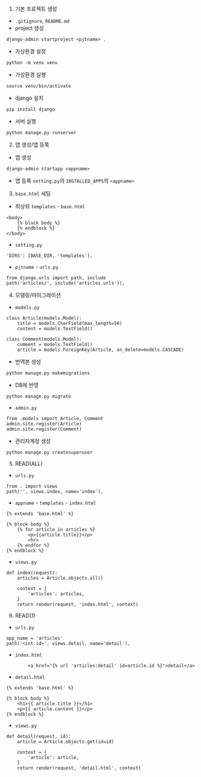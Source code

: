 1. 기본 프로젝트 생성
- `.gitignore`, `README.md`
- project 생성
```
django-admin startproject <pjtname> .
```
- 가상환경 설정
```
python -m venv venv
```
- 가상환경 실행
```
source venv/bin/activate
```
- django 설치
```
pip install django
```
- 서버 실행
```
python manage.py runserver
```

2. 앱 생성/앱 등록
- 앱 생성
```
django-admin startapp <appname>
```
- 앱 등록
`setting.py`의 `INSTALLED_APPS`의 `<appname>`

3. `base.html` 세팅
- 최상위 `templates` - `base.html`
```
<body>
    {% block body %}
    {% endblock %}
</body>
```

- `setting.py`
```
'DIRS': [BASE_DIR, 'templates'],
```

- `pjtname` - `urls.py`
```
from django.urls import path, include
path('articles/', include('articles.urls')),
```

4. 모델링/마이그레이션
- `models.py`
```
class Article(models.Model):
    title = models.CharField(max_length=50)
    content = models.TextField()

class Comment(models.Model):
    comment = models.TextField()
    article = models.ForeignKey(Article, on_delete=models.CASCADE)
```

- 번역본 생성
```
python manage.py makemigrations
```

- DB에 반영
```
python manage.py migrate
```

- `admin.py`
```
from .models import Article, Comment
admin.site.register(Article)
admin.site.register(Comment)
```

- 관리자계정 생성
```
python manage.py createsuperuser
```

5. READ(ALL)
- `urls.py`
```
from . import views
path('', views.index, name='index'),
```

- `appname` - `templates` - `index.html`
```
{% extends 'base.html' %}

{% block body %}
    {% for article in articles %}
        <p>{{article.title}}</p>
        <hr>
    {% endfor %}
{% endblock %}
```

- `views.py`
```
def index(request):
    articles = Article.objects.all()

    context = {
        'articles': articles,
    }
    return render(request, 'index.html', context)
```


6. READ(1)
- `urls.py`
```
app_name = 'articles'
path('<int:id>', views.detail, name='detail'),
```

- `index.html`
```
        <a href="{% url 'articles:detail' id=article.id %}">detail</a>
```

- `detail.html`
```
{% extends 'base.html' %}

{% block body %}
    <h1>{{ article.title }}</h1>
    <p>{{ article.content }}</p>
{% endblock %}
```

- `views.py`
```
def detail(request, id):
    article = Article.objects.get(id=id)

    context = {
        'article': article,
    }
    return render(request, 'detail.html', context)
```